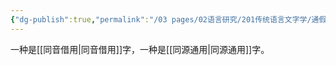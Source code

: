 ```yaml
---
{"dg-publish":true,"permalink":"/03 pages/02语言研究/201传统语言文字学/通假/","created":"2024-12-09T19:05:16.915+08:00","updated":"2025-03-01T22:38:33.685+08:00"}
---
```


一种是[[同音借用\|同音借用]]字，一种是[[同源通用\|同源通用]]字。